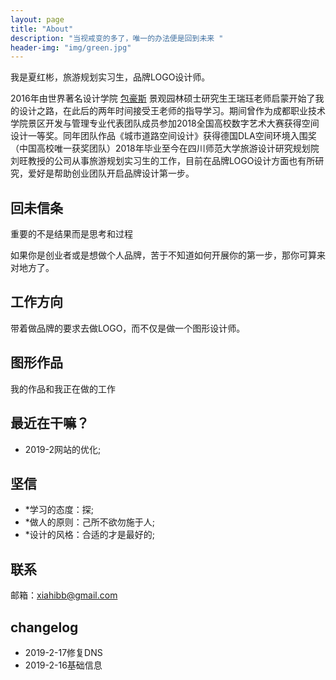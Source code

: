 ```yaml
---
layout: page
title: "About"
description: "当视戒变的多了，唯一的办法便是回到未来 " 
header-img: "img/green.jpg"
---
```


我是夏红彬，旅游规划实习生，品牌LOGO设计师。

2016年由世界著名设计学院 [包豪斯](https://dwz.cn/AXyo8pVi) 景观园林硕士研究生王瑞珏老师启蒙开始了我的设计之路，在此后的两年时间接受王老师的指导学习。期间曾作为成都职业技术学院景区开发与管理专业代表团队成员参加2018全国高校数字艺术大赛获得空间设计一等奖。同年团队作品《城市道路空间设计》获得德国DLA空间环境入围奖（中国高校唯一获奖团队）2018年毕业至今在四川师范大学旅游设计研究规划院刘旺教授的公司从事旅游规划实习生的工作，目前在品牌LOGO设计方面也有所研究，爱好是帮助创业团队开启品牌设计第一步。


## 回未信条

重要的不是结果而是思考和过程

如果你是创业者或是想做个人品牌，苦于不知道如何开展你的第一步，那你可算来对地方了。

## 工作方向

带着做品牌的要求去做LOGO，而不仅是做一个图形设计师。

## 图形作品

我的作品和我正在做的工作

## 最近在干嘛？

- 2019-2网站的优化;


## 坚信

- *学习的态度：探;
- *做人的原则：己所不欲勿施于人;
- *设计的风格：合适的才是最好的;

## 联系

邮箱：xiahibb@gmail.com


## changelog

- 2019-2-17修复DNS
- 2019-2-16基础信息
 






